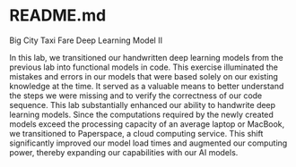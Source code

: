 # README.md

Big City Taxi Fare Deep Learning Model II

In this lab, we transitioned our handwritten deep learning models from the previous lab into functional models in code. This exercise illuminated the mistakes and errors in our models that were based solely on our existing knowledge at the time. It served as a valuable means to better understand the steps we were missing and to verify the correctness of our code sequence. This lab substantially enhanced our ability to handwrite deep learning models. Since the computations required by the newly created models exceed the processing capacity of an average laptop or MacBook, we transitioned to Paperspace, a cloud computing service. This shift significantly improved our model load times and augmented our computing power, thereby expanding our capabilities with our AI models.
